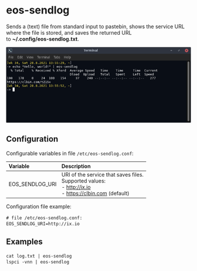 # eos-sendlog

Sends a (text) file from standard input to pastebin, shows the service URL where the file is stored, and saves the returned URL<br>
to **~/.config/eos-sendlog.txt**.

![](eos-sendlog.png)

## Configuration

Configurable variables in file `/etc/eos-sendlog.conf`:

Variable | Description
:--- | :---
EOS_SENDLOG_URI | URI of the service that saves files.<br>Supported values:<br>- http://ix.io<br>- https://clbin.com (default)

Configuration file example:
```
# file /etc/eos-sendlog.conf:
EOS_SENDLOG_URI=http://ix.io
```

## Examples
```
cat log.txt | eos-sendlog
lspci -vnn | eos-sendlog
```
